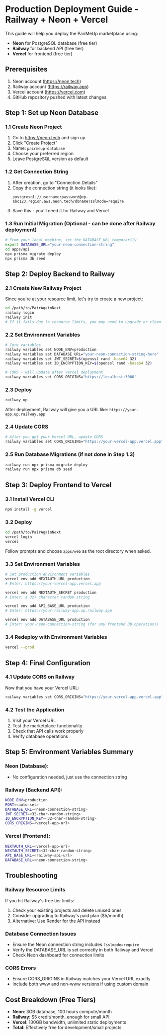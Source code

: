 # Production Deployment Guide - Railway + Neon + Vercel

This guide will help you deploy the PairMeUp marketplace using:
- **Neon** for PostgreSQL database (free tier)
- **Railway** for backend API (free tier)
- **Vercel** for frontend (free tier)

## Prerequisites

1. Neon account (https://neon.tech)
2. Railway account (https://railway.app)
3. Vercel account (https://vercel.com)
4. GitHub repository pushed with latest changes

## Step 1: Set up Neon Database

### 1.1 Create Neon Project
1. Go to https://neon.tech and sign up
2. Click "Create Project"
3. Name: `pairmeup-database`
4. Choose your preferred region
5. Leave PostgreSQL version as default

### 1.2 Get Connection String
1. After creation, go to "Connection Details"
2. Copy the connection string (it looks like):
   ```
   postgresql://username:password@ep-abc123.region.aws.neon.tech/dbname?sslmode=require
   ```
3. Save this - you'll need it for Railway and Vercel

### 1.3 Run Initial Migration (Optional - can be done after Railway deployment)
```bash
# From your local machine, set the DATABASE_URL temporarily
export DATABASE_URL="your-neon-connection-string"
cd apps/api
npx prisma migrate deploy
npx prisma db seed
```

## Step 2: Deploy Backend to Railway

### 2.1 Create New Railway Project
Since you're at your resource limit, let's try to create a new project:

```bash
cd /path/to/PairAgainNext
railway login
railway init
# If it fails due to resource limits, you may need to upgrade or clean up existing projects
```

### 2.2 Set Environment Variables
```bash
# Core variables
railway variables set NODE_ENV=production
railway variables set DATABASE_URL="your-neon-connection-string-here"
railway variables set JWT_SECRET=$(openssl rand -base64 32)
railway variables set ID_ENCRYPTION_KEY=$(openssl rand -base64 32)

# CORS - will update after Vercel deployment
railway variables set CORS_ORIGINS="https://localhost:3000"
```

### 2.3 Deploy
```bash
railway up
```

After deployment, Railway will give you a URL like: `https://your-app.up.railway.app`

### 2.4 Update CORS
```bash
# After you get your Vercel URL, update CORS
railway variables set CORS_ORIGINS="https://your-vercel-app.vercel.app"
```

### 2.5 Run Database Migrations (if not done in Step 1.3)
```bash
railway run npx prisma migrate deploy
railway run npx prisma db seed
```

## Step 3: Deploy Frontend to Vercel

### 3.1 Install Vercel CLI
```bash
npm install -g vercel
```

### 3.2 Deploy
```bash
cd /path/to/PairAgainNext
vercel login
vercel
```

Follow prompts and choose `apps/web` as the root directory when asked.

### 3.3 Set Environment Variables
```bash
# Set production environment variables
vercel env add NEXTAUTH_URL production
# Enter: https://your-vercel-app.vercel.app

vercel env add NEXTAUTH_SECRET production  
# Enter: a 32+ character random string

vercel env add API_BASE_URL production
# Enter: https://your-railway-app.up.railway.app

vercel env add DATABASE_URL production
# Enter: your-neon-connection-string (for any frontend DB operations)
```

### 3.4 Redeploy with Environment Variables
```bash
vercel --prod
```

## Step 4: Final Configuration

### 4.1 Update CORS on Railway
Now that you have your Vercel URL:
```bash
railway variables set CORS_ORIGINS="https://your-vercel-app.vercel.app"
```

### 4.2 Test the Application
1. Visit your Vercel URL
2. Test the marketplace functionality
3. Check that API calls work properly
4. Verify database operations

## Step 5: Environment Variables Summary

### Neon (Database):
- No configuration needed, just use the connection string

### Railway (Backend API):
```bash
NODE_ENV=production
PORT=<auto-set>
DATABASE_URL=<neon-connection-string>
JWT_SECRET=<32-char-random-string>
ID_ENCRYPTION_KEY=<32-char-random-string>
CORS_ORIGINS=<vercel-app-url>
```

### Vercel (Frontend):
```bash
NEXTAUTH_URL=<vercel-app-url>
NEXTAUTH_SECRET=<32-char-random-string>
API_BASE_URL=<railway-api-url>
DATABASE_URL=<neon-connection-string>
```

## Troubleshooting

### Railway Resource Limits
If you hit Railway's free tier limits:
1. Check your existing projects and delete unused ones
2. Consider upgrading to Railway's paid plan ($5/month)
3. Alternative: Use Render for the API instead

### Database Connection Issues
- Ensure the Neon connection string includes `?sslmode=require`
- Verify the DATABASE_URL is set correctly in both Railway and Vercel
- Check Neon dashboard for connection limits

### CORS Errors
- Ensure CORS_ORIGINS in Railway matches your Vercel URL exactly
- Include both www and non-www versions if using custom domain

## Cost Breakdown (Free Tiers)
- **Neon**: 3GB database, 100 hours compute/month
- **Railway**: $5 credit/month, enough for small API
- **Vercel**: 100GB bandwidth, unlimited static deployments
- **Total**: Effectively free for development/small projects
